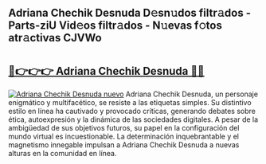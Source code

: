 ## Adriana Chechik Desnuda D𝚎sn𝚞dos filtr𝚊dos - Parts-ziU Vid𝚎os filtr𝚊dos - N𝚞evas f𝚘tos atr𝚊ctivas CJVWo

# <h2><a href="http://mbayie.tromn.icu/?c=Adriana+Chechik+Desnuda">🔗👉👉👉 Adriana Chechik Desnuda 🔗🔗</a></h2>

[![Adriana Chechik Desnuda nuevo](https://i.imgur.com/pEAQMta.gif)](http://mbayie.tromn.icu/?c=Adriana+Chechik+Desnuda)
Adriana Chechik Desnuda, un personaje enigmático y multifacético, se resiste a las etiquetas simples. Su distintivo estilo en línea ha cautivado y provocado críticas, generando debates sobre ética, autoexpresión y la dinámica de las sociedades digitales. A pesar de la ambigüedad de sus objetivos futuros, su papel en la configuración del mundo virtual es incuestionable. La determinación inquebrantable y el magnetismo innegable impulsan a Adriana Chechik Desnuda a nuevas alturas en la comunidad en línea.
